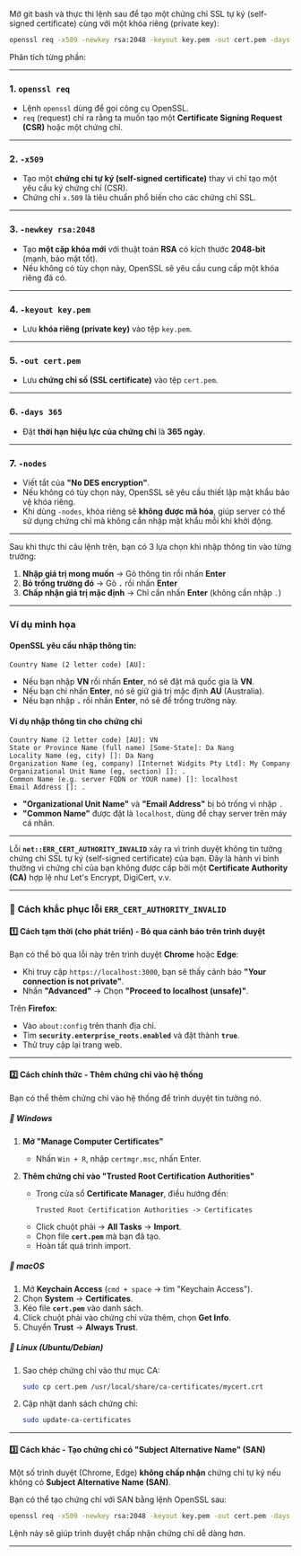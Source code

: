 Mở git bash và thực thi lệnh sau để tạo một chứng chỉ SSL tự ký (self-signed certificate) cùng với một khóa riêng (private key):
```sh
openssl req -x509 -newkey rsa:2048 -keyout key.pem -out cert.pem -days 365 -nodes
```
Phân tích từng phần:

---

### **1. `openssl req`**
- Lệnh `openssl` dùng để gọi công cụ OpenSSL.
- `req` (request) chỉ ra rằng ta muốn tạo một **Certificate Signing Request (CSR)** hoặc một chứng chỉ.

---

### **2. `-x509`**
- Tạo một **chứng chỉ tự ký (self-signed certificate)** thay vì chỉ tạo một yêu cầu ký chứng chỉ (CSR).
- Chứng chỉ `x.509` là tiêu chuẩn phổ biến cho các chứng chỉ SSL.

---

### **3. `-newkey rsa:2048`**
- Tạo **một cặp khóa mới** với thuật toán **RSA** có kích thước **2048-bit** (mạnh, bảo mật tốt).
- Nếu không có tùy chọn này, OpenSSL sẽ yêu cầu cung cấp một khóa riêng đã có.

---

### **4. `-keyout key.pem`**
- Lưu **khóa riêng (private key)** vào tệp `key.pem`.

---

### **5. `-out cert.pem`**
- Lưu **chứng chỉ số (SSL certificate)** vào tệp `cert.pem`.

---

### **6. `-days 365`**
- Đặt **thời hạn hiệu lực của chứng chỉ** là **365 ngày**.

---

### **7. `-nodes`**
- Viết tắt của **"No DES encryption"**.
- Nếu không có tùy chọn này, OpenSSL sẽ yêu cầu thiết lập mật khẩu bảo vệ khóa riêng.
- Khi dùng `-nodes`, khóa riêng sẽ **không được mã hóa**, giúp server có thể sử dụng chứng chỉ mà không cần nhập mật khẩu mỗi khi khởi động.

---

Sau khi thực thi câu lệnh trên, bạn có 3 lựa chọn khi nhập thông tin vào từng trường:  

1. **Nhập giá trị mong muốn** → Gõ thông tin rồi nhấn **Enter**  
2. **Bỏ trống trường đó** → Gõ **`.`** rồi nhấn **Enter**  
3. **Chấp nhận giá trị mặc định** → Chỉ cần nhấn **Enter** (không cần nhập `.`)  

---

### **Ví dụ minh họa**  

#### **OpenSSL yêu cầu nhập thông tin:**
```
Country Name (2 letter code) [AU]:
```
- Nếu bạn nhập **VN** rồi nhấn **Enter**, nó sẽ đặt mã quốc gia là **VN**.  
- Nếu bạn chỉ nhấn **Enter**, nó sẽ giữ giá trị mặc định **AU** (Australia).  
- Nếu bạn nhập **`.`** rồi nhấn **Enter**, nó sẽ để trống trường này.  

#### **Ví dụ nhập thông tin cho chứng chỉ**
```
Country Name (2 letter code) [AU]: VN
State or Province Name (full name) [Some-State]: Da Nang
Locality Name (eg, city) []: Da Nang
Organization Name (eg, company) [Internet Widgits Pty Ltd]: My Company
Organizational Unit Name (eg, section) []: .
Common Name (e.g. server FQDN or YOUR name) []: localhost
Email Address []: .
```
- **"Organizational Unit Name"** và **"Email Address"** bị bỏ trống vì nhập `.`  
- **"Common Name"** được đặt là `localhost`, dùng để chạy server trên máy cá nhân.  

---

Lỗi **`net::ERR_CERT_AUTHORITY_INVALID`** xảy ra vì trình duyệt không tin tưởng chứng chỉ SSL tự ký (self-signed certificate) của bạn. Đây là hành vi bình thường vì chứng chỉ của bạn không được cấp bởi một **Certificate Authority (CA)** hợp lệ như Let's Encrypt, DigiCert, v.v.  

---

### 🔹 **Cách khắc phục lỗi `ERR_CERT_AUTHORITY_INVALID`**
#### **1️⃣ Cách tạm thời (cho phát triển) - Bỏ qua cảnh báo trên trình duyệt**
Bạn có thể bỏ qua lỗi này trên trình duyệt **Chrome** hoặc **Edge**:
- Khi truy cập `https://localhost:3000`, bạn sẽ thấy cảnh báo **"Your connection is not private"**.
- Nhấn **"Advanced"** → Chọn **"Proceed to localhost (unsafe)"**.

Trên **Firefox**:
- Vào `about:config` trên thanh địa chỉ.
- Tìm **`security.enterprise_roots.enabled`** và đặt thành **`true`**.
- Thử truy cập lại trang web.

---

#### **2️⃣ Cách chính thức - Thêm chứng chỉ vào hệ thống**
Bạn có thể thêm chứng chỉ vào hệ thống để trình duyệt tin tưởng nó.

##### **🔹 Windows**
1. **Mở "Manage Computer Certificates"**
   - Nhấn `Win + R`, nhập `certmgr.msc`, nhấn Enter.
   
2. **Thêm chứng chỉ vào "Trusted Root Certification Authorities"**
   - Trong cửa sổ **Certificate Manager**, điều hướng đến:
     ```
     Trusted Root Certification Authorities -> Certificates
     ```
   - Click chuột phải → **All Tasks** → **Import**.
   - Chọn file **`cert.pem`** mà bạn đã tạo.
   - Hoàn tất quá trình import.

##### **🔹 macOS**
1. Mở **Keychain Access** (`cmd + space` → tìm "Keychain Access").
2. Chọn **System** → **Certificates**.
3. Kéo file **`cert.pem`** vào danh sách.
4. Click chuột phải vào chứng chỉ vừa thêm, chọn **Get Info**.
5. Chuyển **Trust** → **Always Trust**.

##### **🔹 Linux (Ubuntu/Debian)**
1. Sao chép chứng chỉ vào thư mục CA:
   ```sh
   sudo cp cert.pem /usr/local/share/ca-certificates/mycert.crt
   ```
2. Cập nhật danh sách chứng chỉ:
   ```sh
   sudo update-ca-certificates
   ```

---

#### **3️⃣ Cách khác - Tạo chứng chỉ có "Subject Alternative Name" (SAN)**
Một số trình duyệt (Chrome, Edge) **không chấp nhận** chứng chỉ tự ký nếu không có **Subject Alternative Name (SAN)**.

Bạn có thể tạo chứng chỉ với SAN bằng lệnh OpenSSL sau:

```sh
openssl req -x509 -newkey rsa:2048 -keyout key.pem -out cert.pem -days 365 -nodes -subj "/CN=localhost" -addext "subjectAltName=DNS:localhost,IP:127.0.0.1"
```
Lệnh này sẽ giúp trình duyệt chấp nhận chứng chỉ dễ dàng hơn.

---
